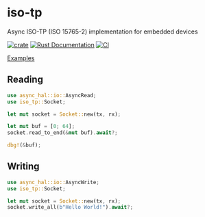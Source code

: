 # iso-tp
Async ISO-TP (ISO 15765-2) implementation for embedded devices

[![crate](https://img.shields.io/crates/v/iso-tp.svg)](https://crates.io/crates/iso-tp)
[![Rust Documentation](https://img.shields.io/badge/api-rustdoc-blue.svg)](https://docs.rs/iso-tp)
[![CI](https://github.com/matthunz/iso-tp/actions/workflows/rust.yml/badge.svg)](https://github.com/matthunz/iso-tp/actions/workflows/rust.yml)


[Examples](https://github.com/matthunz/iso-tp/tree/main/examples)

## Reading
```rust
use async_hal::io::AsyncRead;
use iso_tp::Socket;

let mut socket = Socket::new(tx, rx);

let mut buf = [0; 64];
socket.read_to_end(&mut buf).await?;

dbg!(&buf);
```

## Writing
```rust
use async_hal::io::AsyncWrite;
use iso_tp::Socket;

let mut socket = Socket::new(tx, rx);
socket.write_all(b"Hello World!").await?;
```
